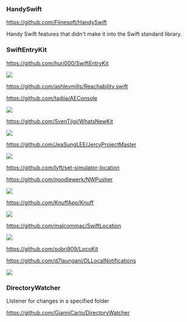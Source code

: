 ### HandySwift
https://github.com/Flinesoft/HandySwift

Handy Swift features that didn't make it into the Swift standard library.

### SwiftEntryKit

https://github.com/huri000/SwiftEntryKit

![](https://github.com/huri000/assets/raw/master/swift-entrykit/notes.gif)

https://github.com/ashleymills/Reachability.swift

https://github.com/tadija/AEConsole

![](https://camo.githubusercontent.com/d3ab8d9434e7502221bbbf4b147adf379710c48f/687474703a2f2f746164696a612e6e65742f70726f6a656374732f4145436f6e736f6c652f4145436f6e736f6c652e706e67)

https://github.com/SvenTiigi/WhatsNewKit

![](https://raw.githubusercontent.com/SvenTiigi/WhatsNewKit/gh-pages/readMeAssets/WhatsNewKit.gif)

https://github.com/JeaSungLEE/JercyProjectMaster

![](https://user-images.githubusercontent.com/13097922/52180904-fb3a0100-282e-11e9-842f-9fe208009e10.png)

https://github.com/lyft/set-simulator-location

https://github.com/noodlewerk/NWPusher

![](https://github.com/noodlewerk/NWPusher/raw/master/Docs/osx1.png)

https://github.com/KnuffApp/Knuff

![](https://cloud.githubusercontent.com/assets/499192/12481271/36b610e0-c048-11e5-9be6-ee9e996036a2.png)

https://github.com/malcommac/SwiftLocation

![](https://github.com/malcommac/SwiftLocation/raw/master/SwiftLocationPlayground.png)

https://github.com/sobri909/LocoKit

https://github.com/d7laungani/DLLocalNotifications

![](https://github.com/d7laungani/DLLocalNotifications/raw/master/Assets/banner.png)

### DirectoryWatcher

LIstener for changes in a specified folder

https://github.com/GianniCarlo/DirectoryWatcher


